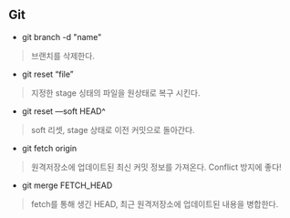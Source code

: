 <h2>Git</h2> 

- git branch -d "name"
> 브랜치를 삭제한다.

- git reset “file”
> 지정한 stage 싱태의 파일을 원상태로 복구 시킨다.

- git reset —soft HEAD^
> soft 리셋, stage 상태로 이전 커밋으로 돌아간다.

- git fetch origin
> 원격저장소에 업데이트된 최신 커밋 정보를 가져온다. Conflict 방지에 좋다!

- git merge FETCH_HEAD
> fetch를 통해 생긴 HEAD, 최근 원격저장소에 업데이트된 내용을 병합한다.
